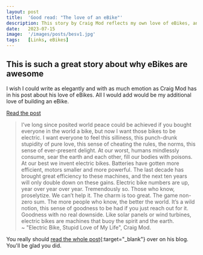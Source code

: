 ```yaml
---
layout: post
title:  'Good read: "The love of an eBike"'
description: This story by Craig Mod reflects my own love of eBikes, and is so well written, I just had to share it here.
date:   2023-07-15
image:  '/images/posts/besv1.jpg'
tags:   [Links, eBikes]
---
```


## This is such a great story about why eBikes are awesome

I wish I could write as elegantly and with as much emotion as Craig Mod has in his post about his love of eBikes. All I would add would be my additional love of building an eBike.

<a href="https://craigmod.com/essays/electric_bikes/" class="button" target="blank">Read the post</a>

> I’ve long since posited world peace could be achieved if you bought everyone in the world a bike, but now I want those bikes to be electric. I want everyone to feel this silliness, this punch-drunk stupidity of pure love, this sense of cheating the rules, the norms, this sense of ever-present delight. At our worst, humans mindlessly consume, sear the earth and each other, fill our bodies with poisons. At our best we invent electric bikes. Batteries have gotten more efficient, motors smaller and more powerful. The last decade has brought great efficiency to these machines, and the next ten years will only double down on these gains. Electric bike numbers are up, year over year over year. Tremendously so. Those who know, proselytize. We can’t help it. The charm is too great. The game non- zero sum. The more people who know, the better the world. It’s a wild notion, this sense of goodness to be had if you just reach out for it. Goodness with no real downside. Like solar panels or wind turbines, electric bikes are machines that buoy the spirit and the earth.<br>~ "Electric Bike, Stupid Love of My Life", Craig Mod.

You really should [read the whole post](https://craigmod.com/essays/electric_bikes/){:target="_blank"} over on his blog. You'll be glad you did.
